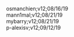 osmanchien;v12;08/16/19<br/>
mann1mal;v12;08/21/19<br/>
mybarry;v12;08/21/19<br/>
p-alexisv;v12;09/12/19<br/>
